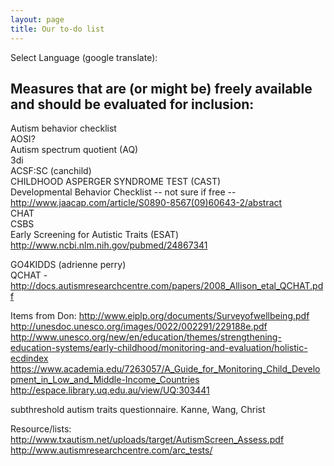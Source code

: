 ```yaml
---
layout: page  
title: Our to-do list  
---
```


Select Language (google translate):  

<div id="google_translate_element"></div><script type="text/javascript">
function googleTranslateElementInit() {
  new google.translate.TranslateElement({pageLanguage: 'en', layout: google.translate.TranslateElement.InlineLayout.SIMPLE, gaTrack: true, gaId: 'UA-64320648-1'}, 'google_translate_element');
}
</script><script type="text/javascript" src="//translate.google.com/translate_a/element.js?cb=googleTranslateElementInit"></script>  

## Measures that are (or might be) freely available and should be evaluated for inclusion: ##

Autism behavior checklist  
AOSI?  
Autism spectrum quotient (AQ)  
3di  
ACSF:SC (canchild)  
CHILDHOOD ASPERGER SYNDROME TEST (CAST)  
Developmental Behavior Checklist -- not sure if free -- http://www.jaacap.com/article/S0890-8567(09)60643-2/abstract  
CHAT  
CSBS  
Early Screening for Autistic Traits (ESAT) http://www.ncbi.nlm.nih.gov/pubmed/24867341

GO4KIDDS (adrienne perry)  
QCHAT - http://docs.autismresearchcentre.com/papers/2008_Allison_etal_QCHAT.pdf

Items from Don:
http://www.eiplp.org/documents/Surveyofwellbeing.pdf
http://unesdoc.unesco.org/images/0022/002291/229188e.pdf 
http://www.unesco.org/new/en/education/themes/strengthening-education-systems/early-childhood/monitoring-and-evaluation/holistic-ecdindex 
https://www.academia.edu/7263057/A_Guide_for_Monitoring_Child_Development_in_Low_and_Middle-Income_Countries
http://espace.library.uq.edu.au/view/UQ:303441

subthreshold autism traits questionnaire. Kanne, Wang, Christ

Resource/lists:
http://www.txautism.net/uploads/target/AutismScreen_Assess.pdf
http://www.autismresearchcentre.com/arc_tests/
